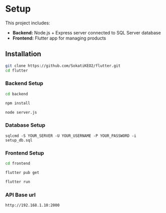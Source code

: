 # Setup

This project includes:

- **Backend:** Node.js + Express server connected to SQL Server database  
- **Frontend:** Flutter app for managing products
## Installation
```bash
git clone https://github.com/SokatiKEO2/flutter.git
cd flutter
```

### Backend Setup

```bash
cd backend
```
```bash
npm install
```
```bash
node server.js
```

### Database Setup

```
sqlcmd -S YOUR_SERVER -U YOUR_USERNAME -P YOUR_PASSWORD -i setup_db.sql
```
### Frontend Setup

```bash
cd frontend
```
```bash
flutter pub get
```
```bash
flutter run
```
### API Base url

```bash
http://192.168.1.10:2000
```
